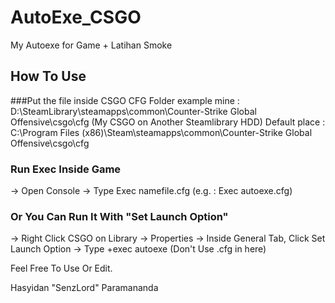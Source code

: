 # AutoExe_CSGO
My Autoexe for Game + Latihan Smoke

## How To Use

###Put the file inside CSGO CFG Folder 
example mine : D:\SteamLibrary\steamapps\common\Counter-Strike Global Offensive\csgo\cfg (My CSGO on Another Steamlibrary HDD) 
Default place : C:\Program Files (x86)\Steam\steamapps\common\Counter-Strike Global Offensive\csgo\cfg

### Run Exec Inside Game 
-> Open Console 
-> Type Exec namefile.cfg (e.g. : Exec autoexe.cfg)

### Or You Can Run It With "Set Launch Option" 
-> Right Click CSGO on Library 
-> Properties 
-> Inside General Tab, Click Set Launch Option 
-> Type +exec autoexe (Don't Use .cfg in here)

Feel Free To Use Or Edit.

Hasyidan "SenzLord" Paramananda
